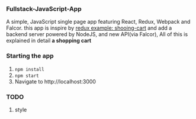### Fullstack-JavaScript-App

A simple, JavaScript single page app featuring React, Redux, Webpack and Falcor. this app is inspire by [redux example: shooing-cart](https://github.com/rackt/redux/tree/master/examples/shopping-cart) and add a backend server powered by NodeJS, and new API(via Falcor), All of this is explained in detail **a shopping cart**

### Starting the app

1. `npm install`
2. `npm start`
3. Navigate to http://localhost:3000

### TODO

1. style